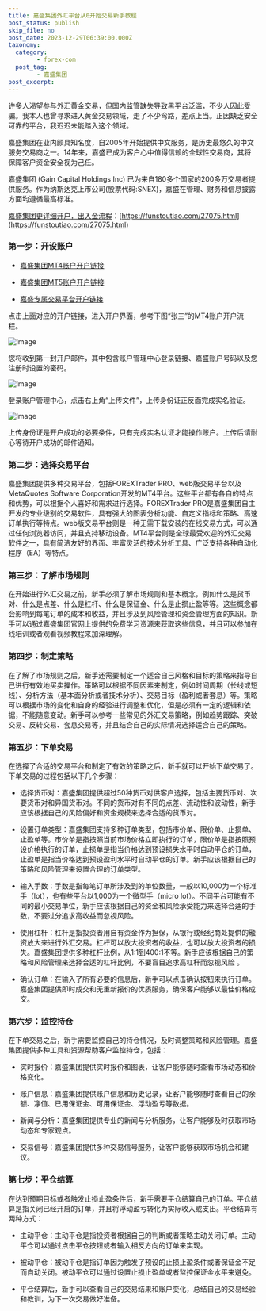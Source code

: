 ```yaml
---
title: 嘉盛集团外汇平台从0开始交易新手教程
post_status: publish
skip_file: no
post_date: 2023-12-29T06:39:00.000Z
taxonomy:
  category:
        - forex-com
  post_tag:
        - 嘉盛集团
post_excerpt: 
---
```

许多人渴望参与外汇黄金交易，但国内监管缺失导致黑平台泛滥，不少人因此受骗。我本人也曾寻求进入黄金交易领域，走了不少弯路，差点上当。正因缺乏安全可靠的平台，我迟迟未能踏入这个领域。

嘉盛集团在业内颇具知名度，自2005年开始提供中文服务，是历史最悠久的中文服务交易商之一。14年来，嘉盛已成为客户心中值得信赖的全球性交易商，其将保障客户资金安全视为己任。

嘉盛集团 (Gain Capital Holdings Inc) 已为来自180多个国家的200多万交易者提供服务。作为纳斯达克上市公司(股票代码:SNEX)，嘉盛在管理、财务和信息披露方面均遵循最高标准。

[嘉盛集团更详细开户，出入金流程](https://funstoutiao.com/27075.html)：[https://funstoutiao.com/27075.html](https://funstoutiao.com/27075.html)

### 第一步：开设账户

* [嘉盛集团MT4账户开户链接](https://s.ssgg.net/jsmt4)

* [嘉盛集团MT5账户开户链接](https://s.ssgg.net/jsmt5)

* [嘉盛专属交易平台开户链接](https://s.ssgg.net/js)

点击上面对应的开户链接，进入开户界面，参考下图“张三”的MT4账户开户流程。

![Image](https://prod-files-secure.s3.us-west-2.amazonaws.com/39ed1227-6d7d-4570-be36-9ccd4a2c4241/7a167aea-686b-400d-af59-4e18eb607a40/640.png?X-Amz-Algorithm=AWS4-HMAC-SHA256&X-Amz-Content-Sha256=UNSIGNED-PAYLOAD&X-Amz-Credential=ASIAZI2LB466WTHHMA7H%2F20250715%2Fus-west-2%2Fs3%2Faws4_request&X-Amz-Date=20250715T161308Z&X-Amz-Expires=3600&X-Amz-Security-Token=IQoJb3JpZ2luX2VjEDAaCXVzLXdlc3QtMiJGMEQCIHUfn7yNJVZUsndJGSaaFBQ1EyzSvLxjFQzi7dxW34rVAiBJtLPevGkWwqtf3pxDXuSDCIWsW%2BcaG1aZkYB9oGb%2B%2BSr%2FAwhJEAAaDDYzNzQyMzE4MzgwNSIMYmArYZLfcmQB6ex4KtwDSgDXUBgNhDlBj%2BLgz%2BeSpaMOjEHWy%2B5AE%2BsqsTce%2Fj%2FAF13zwYmxrLKalh8CaDqz0Lnvs6SNobXBbhaJJmNZnEpsxY8yGZpuQ%2BRA%2BhKYiBQ4u2Olv8C1xllymbFRJYRUlYhTK6V%2FGOOlR17stdvntLeLB5FTvuthTE7a2vn3b4bdPPJ6suTNU7P7g9AYKNIRPEIbs%2FkDN0ydKXTQLLXKKbzwDx4%2F6vn86vuMrZChSYpemyn09qZ9vqtVRYYOS55AiV5Je19XjjaR2%2Fm41MSwOXYtmh1xfSn5SwyOskl61i1kqoegjHlQbEcKExZF12rDsC7Y9Fj8Il%2FrdUEgfd34abc2YC6Mbkw1cVfTJ%2FFXmS4w2%2FNiZXRpupGGqZnQuYEVYoVl1c9ffQPeKTxysx3MgJdm74AgnJF75AFviuvFkPIFVKzn%2Fe%2F66LEhcfxhI%2FngcaWkNpfJm%2BDoNBD%2FF6bE0HbQp4qQI2%2FBBAHY3w3uEXLvjRnbxolDTOHfjww0peirLM5o4VeQR3JovOs8LMSTjAHaAgOc3YXUdasql9X2nME7MdXcMYXU%2BkGjTUyOdmqKNFoXVGPJlbCkjzasxXhSGVVvfBufQdLX91VpmIDyHUQeOfutVOvybUca6mUw3%2BjZwwY6pgFbjRI9U4VdWCcBrrgw2x6QZOh9J89XMzNk2O7fh%2Baci7za5%2FpVj%2BVvw79nJrHnjSgI5TP3ey%2BlUWypHBkGWuz4Z1JcvMz6bL1nGsDtfLspO78ZEsv21Rt%2F%2BwGqifBV1mh5L2MmYIzbxTbKJGM%2F2strStt7kbcLyqanNofv8%2BsT4GMdyPAqlJ4M%2BSP%2FLPi1nHv5ae3P%2FqvRFWNFWIuDgAYnErkt8vyC&X-Amz-Signature=41a72bea1e170a8ee0cdd4b7f62edef83b7716a6076ea9c939af022242abad93&X-Amz-SignedHeaders=host&x-amz-checksum-mode=ENABLED&x-id=GetObject)

您将收到第一封开户邮件，其中包含账户管理中心登录链接、嘉盛账户号码以及您注册时设置的密码。

![Image](https://prod-files-secure.s3.us-west-2.amazonaws.com/39ed1227-6d7d-4570-be36-9ccd4a2c4241/eaa1c6b3-2877-4284-a0e1-530e222c27fb/image.png?X-Amz-Algorithm=AWS4-HMAC-SHA256&X-Amz-Content-Sha256=UNSIGNED-PAYLOAD&X-Amz-Credential=ASIAZI2LB466WTHHMA7H%2F20250715%2Fus-west-2%2Fs3%2Faws4_request&X-Amz-Date=20250715T161308Z&X-Amz-Expires=3600&X-Amz-Security-Token=IQoJb3JpZ2luX2VjEDAaCXVzLXdlc3QtMiJGMEQCIHUfn7yNJVZUsndJGSaaFBQ1EyzSvLxjFQzi7dxW34rVAiBJtLPevGkWwqtf3pxDXuSDCIWsW%2BcaG1aZkYB9oGb%2B%2BSr%2FAwhJEAAaDDYzNzQyMzE4MzgwNSIMYmArYZLfcmQB6ex4KtwDSgDXUBgNhDlBj%2BLgz%2BeSpaMOjEHWy%2B5AE%2BsqsTce%2Fj%2FAF13zwYmxrLKalh8CaDqz0Lnvs6SNobXBbhaJJmNZnEpsxY8yGZpuQ%2BRA%2BhKYiBQ4u2Olv8C1xllymbFRJYRUlYhTK6V%2FGOOlR17stdvntLeLB5FTvuthTE7a2vn3b4bdPPJ6suTNU7P7g9AYKNIRPEIbs%2FkDN0ydKXTQLLXKKbzwDx4%2F6vn86vuMrZChSYpemyn09qZ9vqtVRYYOS55AiV5Je19XjjaR2%2Fm41MSwOXYtmh1xfSn5SwyOskl61i1kqoegjHlQbEcKExZF12rDsC7Y9Fj8Il%2FrdUEgfd34abc2YC6Mbkw1cVfTJ%2FFXmS4w2%2FNiZXRpupGGqZnQuYEVYoVl1c9ffQPeKTxysx3MgJdm74AgnJF75AFviuvFkPIFVKzn%2Fe%2F66LEhcfxhI%2FngcaWkNpfJm%2BDoNBD%2FF6bE0HbQp4qQI2%2FBBAHY3w3uEXLvjRnbxolDTOHfjww0peirLM5o4VeQR3JovOs8LMSTjAHaAgOc3YXUdasql9X2nME7MdXcMYXU%2BkGjTUyOdmqKNFoXVGPJlbCkjzasxXhSGVVvfBufQdLX91VpmIDyHUQeOfutVOvybUca6mUw3%2BjZwwY6pgFbjRI9U4VdWCcBrrgw2x6QZOh9J89XMzNk2O7fh%2Baci7za5%2FpVj%2BVvw79nJrHnjSgI5TP3ey%2BlUWypHBkGWuz4Z1JcvMz6bL1nGsDtfLspO78ZEsv21Rt%2F%2BwGqifBV1mh5L2MmYIzbxTbKJGM%2F2strStt7kbcLyqanNofv8%2BsT4GMdyPAqlJ4M%2BSP%2FLPi1nHv5ae3P%2FqvRFWNFWIuDgAYnErkt8vyC&X-Amz-Signature=a638b7b35caba4aefae805521da4a450e20fa77a48486714298506c2ed8a1b35&X-Amz-SignedHeaders=host&x-amz-checksum-mode=ENABLED&x-id=GetObject)

登录账户管理中心，点击右上角“上传文件”，上传身份证正反面完成实名验证。

![Image](https://prod-files-secure.s3.us-west-2.amazonaws.com/39ed1227-6d7d-4570-be36-9ccd4a2c4241/54090639-09fc-46b4-a135-e0289f707147/image.png?X-Amz-Algorithm=AWS4-HMAC-SHA256&X-Amz-Content-Sha256=UNSIGNED-PAYLOAD&X-Amz-Credential=ASIAZI2LB466WTHHMA7H%2F20250715%2Fus-west-2%2Fs3%2Faws4_request&X-Amz-Date=20250715T161308Z&X-Amz-Expires=3600&X-Amz-Security-Token=IQoJb3JpZ2luX2VjEDAaCXVzLXdlc3QtMiJGMEQCIHUfn7yNJVZUsndJGSaaFBQ1EyzSvLxjFQzi7dxW34rVAiBJtLPevGkWwqtf3pxDXuSDCIWsW%2BcaG1aZkYB9oGb%2B%2BSr%2FAwhJEAAaDDYzNzQyMzE4MzgwNSIMYmArYZLfcmQB6ex4KtwDSgDXUBgNhDlBj%2BLgz%2BeSpaMOjEHWy%2B5AE%2BsqsTce%2Fj%2FAF13zwYmxrLKalh8CaDqz0Lnvs6SNobXBbhaJJmNZnEpsxY8yGZpuQ%2BRA%2BhKYiBQ4u2Olv8C1xllymbFRJYRUlYhTK6V%2FGOOlR17stdvntLeLB5FTvuthTE7a2vn3b4bdPPJ6suTNU7P7g9AYKNIRPEIbs%2FkDN0ydKXTQLLXKKbzwDx4%2F6vn86vuMrZChSYpemyn09qZ9vqtVRYYOS55AiV5Je19XjjaR2%2Fm41MSwOXYtmh1xfSn5SwyOskl61i1kqoegjHlQbEcKExZF12rDsC7Y9Fj8Il%2FrdUEgfd34abc2YC6Mbkw1cVfTJ%2FFXmS4w2%2FNiZXRpupGGqZnQuYEVYoVl1c9ffQPeKTxysx3MgJdm74AgnJF75AFviuvFkPIFVKzn%2Fe%2F66LEhcfxhI%2FngcaWkNpfJm%2BDoNBD%2FF6bE0HbQp4qQI2%2FBBAHY3w3uEXLvjRnbxolDTOHfjww0peirLM5o4VeQR3JovOs8LMSTjAHaAgOc3YXUdasql9X2nME7MdXcMYXU%2BkGjTUyOdmqKNFoXVGPJlbCkjzasxXhSGVVvfBufQdLX91VpmIDyHUQeOfutVOvybUca6mUw3%2BjZwwY6pgFbjRI9U4VdWCcBrrgw2x6QZOh9J89XMzNk2O7fh%2Baci7za5%2FpVj%2BVvw79nJrHnjSgI5TP3ey%2BlUWypHBkGWuz4Z1JcvMz6bL1nGsDtfLspO78ZEsv21Rt%2F%2BwGqifBV1mh5L2MmYIzbxTbKJGM%2F2strStt7kbcLyqanNofv8%2BsT4GMdyPAqlJ4M%2BSP%2FLPi1nHv5ae3P%2FqvRFWNFWIuDgAYnErkt8vyC&X-Amz-Signature=71b040fce3359aaad7af61879ecc7e200ca0a9d414dc15b21cba2b55ee149ecc&X-Amz-SignedHeaders=host&x-amz-checksum-mode=ENABLED&x-id=GetObject)

上传身份证是开户成功的必要条件，只有完成实名认证才能操作账户。上传后请耐心等待开户成功的邮件通知。

### 第二步：选择交易平台

嘉盛集团提供多种交易平台，包括FOREXTrader PRO、web版交易平台以及MetaQuotes Software Corporation开发的MT4平台。这些平台都有各自的特点和优势，可以根据个人喜好和需求进行选择。FOREXTrader PRO是嘉盛集团自主开发的专业级别的交易软件，具有强大的图表分析功能、自定义指标和策略、高速订单执行等特点。web版交易平台则是一种无需下载安装的在线交易方式，可以通过任何浏览器访问，并且支持移动设备。MT4平台则是全球最受欢迎的外汇交易软件之一，具有简洁友好的界面、丰富灵活的技术分析工具、广泛支持各种自动化程序（EA）等特点。

### 第三步：了解市场规则

在开始进行外汇交易之前，新手必须了解市场规则和基本概念，例如什么是货币对、什么是点差、什么是杠杆、什么是保证金、什么是止损止盈等等。这些概念都会影响到每笔订单的成本和收益，并且涉及到风险管理和资金管理方面的知识。新手可以通过嘉盛集团官网上提供的免费学习资源来获取这些信息，并且可以参加在线培训或者观看视频教程来加深理解。

### 第四步：制定策略

在了解了市场规则之后，新手还需要制定一个适合自己风格和目标的策略来指导自己进行有效地买卖操作。策略可以根据不同因素来制定，例如时间周期（长线或短线）、分析方法（基本面分析或者技术分析）、交易目标（盈利或者套息）等。策略可以根据市场的变化和自身的经验进行调整和优化，但是必须有一定的逻辑和依据，不能随意变动。新手可以参考一些常见的外汇交易策略，例如趋势跟踪、突破交易、反转交易、套息交易等，并且结合自己的实际情况选择适合自己的策略。

### 第五步：下单交易

在选择了合适的交易平台和制定了有效的策略之后，新手就可以开始下单交易了。下单交易的过程包括以下几个步骤：

* 选择货币对：嘉盛集团提供超过50种货币对供客户选择，包括主要货币对、次要货币对和异国货币对。不同的货币对有不同的点差、流动性和波动性，新手应该根据自己的风险偏好和资金规模来选择合适的货币对。

* 设置订单类型：嘉盛集团支持多种订单类型，包括市价单、限价单、止损单、止盈单等。市价单是指按照当前市场价格立即执行的订单，限价单是指按照预设价格执行的订单，止损单是指当价格达到预设损失水平时自动平仓的订单，止盈单是指当价格达到预设盈利水平时自动平仓的订单。新手应该根据自己的策略和风险管理来设置合理的订单类型。

* 输入手数：手数是指每笔订单所涉及到的单位数量，一般以10,000为一个标准手（lot），也有些平台以1,000为一个微型手（micro lot）。不同平台可能有不同的最小交易单位，新手应该根据自己的资金和风险承受能力来选择合适的手数，不要过分追求高收益而忽视风险。

* 使用杠杆：杠杆是指投资者用自有资金作为担保，从银行或经纪商处提供的融资放大来进行外汇交易。杠杆可以放大投资者的收益，也可以放大投资者的损失。嘉盛集团提供多种杠杆比例，从1:1到400:1不等。新手应该根据自己的策略和风险管理来选择合适的杠杆比例，不要盲目追求高杠杆而忽视风险 。

* 确认订单：在输入了所有必要的信息后，新手可以点击确认按钮来执行订单。嘉盛集团提供即时成交和无重新报价的优质服务，确保客户能够以最佳价格成交。

### 第六步：监控持仓

在下单交易之后，新手需要监控自己的持仓情况，及时调整策略和风险管理。嘉盛集团提供多种工具和资源帮助客户监控持仓，包括：

* 实时报价：嘉盛集团提供实时报价和图表，让客户能够随时查看市场动态和价格变化。

* 账户信息：嘉盛集团提供账户信息和历史记录，让客户能够随时查看自己的余额、净值、已用保证金、可用保证金、浮动盈亏等数据。

* 新闻与分析：嘉盛集团提供专业的新闻与分析服务，让客户能够及时获取市场动态和专家观点。

* 交易信号：嘉盛集团提供多种交易信号服务，让客户能够获取市场机会和建议。

### 第七步：平仓结算

在达到预期目标或者触发止损止盈条件后，新手需要平仓结算自己的订单。平仓结算是指关闭已经开启的订单，并且将浮动盈亏转化为实际收入或支出。平仓结算有两种方式：

* 主动平仓：主动平仓是指投资者根据自己的判断或者策略主动关闭订单。主动平仓可以通过点击平仓按钮或者输入相反方向的订单来实现。

* 被动平仓：被动平仓是指订单因为触发了预设的止损止盈条件或者保证金不足而自动关闭。被动平仓可以通过设置止损止盈单或者监控保证金水平来避免。

* 平仓结算后，新手可以查看自己的交易结果和账户变化，总结自己的交易经验和教训，为下一次交易做好准备。
